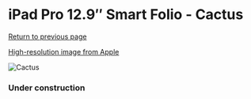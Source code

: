 # iPad Pro 12.9″ Smart Folio - Cactus

[Return to previous page](/ipad_pro4)

[High-resolution image from Apple](https://store.storeimages.cdn-apple.com/8756/as-images.apple.com/is/MXTE2?wid=4500&hei=4500&fmt=png)

<div style="width: 384px"><img src="/everypreview/MXTE2.png" alt="Cactus"></div>

### Under construction
